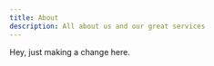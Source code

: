 ```yaml
---
title: About
description: All about us and our great services
---
```


Hey, just making a change here.